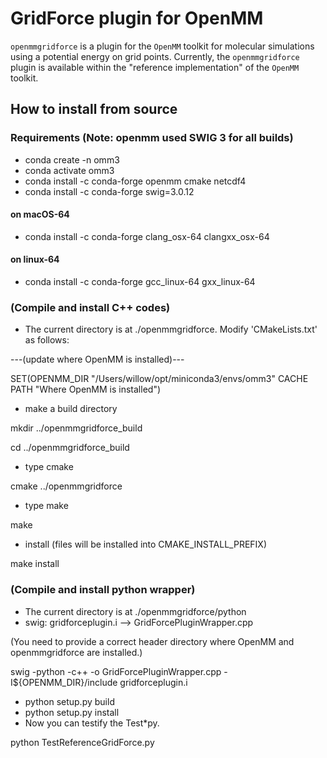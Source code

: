 GridForce plugin for OpenMM
===========================

`openmmgridforce` is a plugin for the `OpenMM` toolkit for molecular simulations using a potential energy on grid points. 
Currently, the `openmmgridforce` plugin is available within the "reference implementation" of the `OpenMM` toolkit.

## How to install from source

### Requirements (Note: openmm used SWIG 3 for all builds)
* conda create -n omm3
* conda activate omm3
* conda install -c conda-forge openmm cmake netcdf4
* conda install -c conda-forge swig=3.0.12

#### on macOS-64
* conda install -c conda-forge clang_osx-64 clangxx_osx-64

#### on linux-64
* conda install -c conda-forge gcc_linux-64 gxx_linux-64


### (Compile and install C++ codes) ###
* The current directory is at ./openmmgridforce. Modify 'CMakeLists.txt' as follows:

---(update where OpenMM is installed)---

SET(OPENMM_DIR "/Users/willow/opt/miniconda3/envs/omm3" CACHE PATH "Where OpenMM is installed")

* make a build directory

mkdir ../openmmgridforce_build

cd ../openmmgridforce_build
* type cmake

cmake ../openmmgridforce
* type make

make
* install (files will be installed into CMAKE_INSTALL_PREFIX)

make install

### (Compile and install python wrapper) ###
* The current directory is at ./openmmgridforce/python
* swig: gridforceplugin.i --> GridForcePluginWrapper.cpp

(You need to provide a correct header directory where OpenMM and openmmgridforce are installed.)

swig -python -c++ -o GridForcePluginWrapper.cpp -I${OPENMM_DIR}/include gridforceplugin.i
* python setup.py build
* python setup.py install
* Now you can testify the Test*py.

python TestReferenceGridForce.py
